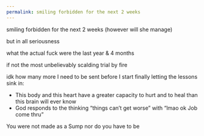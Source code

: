 ```yaml
---
permalink: smiling forbidden for the next 2 weeks
---
```

smiling forbidden for the next 2 weeks 
(however will she manage)

but in all seriousness 

what the actual fuck were the last year & 4 months 

if not the most unbelievably scalding trial by fire 

idk how many more I need to be sent before I start finally letting the lessons sink in: 

- This body and this heart have a greater capacity to hurt and to heal than this brain will ever know
- God responds to the thinking “things can’t get worse” with “lmao ok Job come thru”

You were not made as a Sump 
nor do you have to be